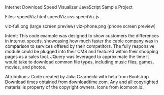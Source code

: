 Internet Download Speed Visualizer JavaScript Sample Project

Files:
speedViz.html
speedViz.css
speedViz.js

viz-full.png (large screen preview)
viz-phone.png (phone screen preview)

Intent: This code example was designed to show customers the differences in internet speeds, showcasing how much faster the cable company was in comparison to services offered by their competitors. The fully responsive module could be plugged into their CMS and featured within their shopping pages as a sales tool. JQuery was leveraged to approximate the time it would take to download common file types, including music files, games, movies, and photos.

Attributions: Code created by Julia Czarnecki with help from Bootstrap. Download times obtained from downloadtime.com. Any and all copyrighted material is property of the copyright owners. Icons from icomoon.io.

